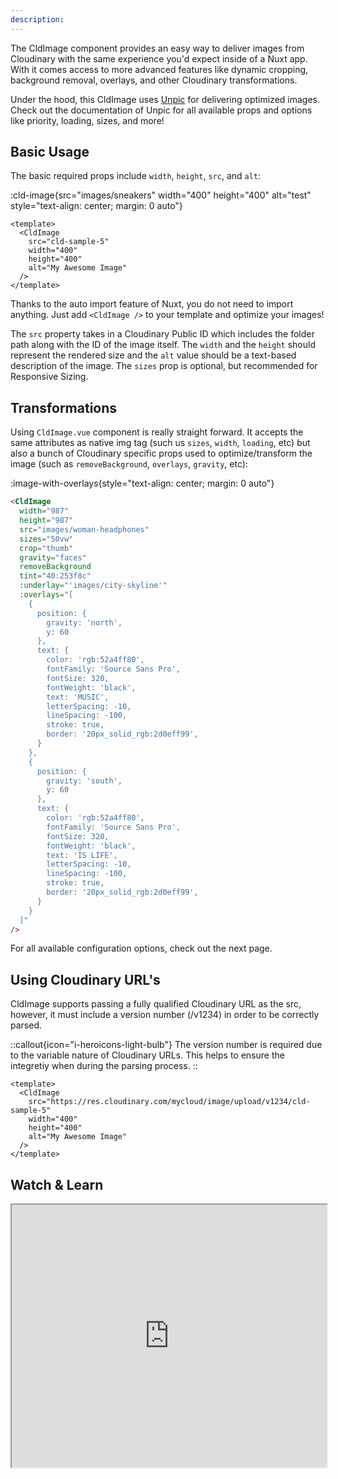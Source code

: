 ```yaml
---
description: 
---
```



The CldImage component provides an easy way to deliver images from Cloudinary with the same experience you'd expect inside of a Nuxt app. With it comes access to more advanced features like dynamic cropping, background removal, overlays, and other Cloudinary transformations.

Under the hood, this CldImage uses [Unpic](https://unpic.pics/) for delivering optimized images. Check out the documentation of Unpic for all available props and options like priority, loading, sizes, and more!

## Basic Usage

The basic required props include `width`, `height`, `src`, and `alt`:

:cld-image{src="images/sneakers" width="400" height="400" alt="test" style="text-align: center; margin: 0 auto"}

```vue
<template>
  <CldImage
    src="cld-sample-5"
    width="400"
    height="400"
    alt="My Awesome Image"
  />
</template>
```

Thanks to the auto import feature of Nuxt, you do not need to import anything. Just add `<CldImage />` to your template and optimize your images!

The `src` property takes in a Cloudinary Public ID which includes the folder path along with the ID of the image itself. The `width` and the `height` should represent the rendered size and the `alt` value should be a text-based description of the image. The `sizes` prop is optional, but recommended for Responsive Sizing.

## Transformations

Using `CldImage.vue` component is really straight forward. It accepts the same attributes as native img tag (such us `sizes`, `width`, `loading`, etc) but also a bunch of Cloudinary specific props used to optimize/transform the image (such as `removeBackground`, `overlays`, `gravity`, etc):

:image-with-overlays{style="text-align: center; margin: 0 auto"}

```html
<CldImage
  width="987"
  height="987"
  src="images/woman-headphones"
  sizes="50vw"
  crop="thumb"
  gravity="faces"
  removeBackground
  tint="40:253f8c"
  :underlay="'images/city-skyline'"
  :overlays="[
    {
      position: {
        gravity: 'north',
        y: 60
      },
      text: {
        color: 'rgb:52a4ff80',
        fontFamily: 'Source Sans Pro',
        fontSize: 320,
        fontWeight: 'black',
        text: 'MUSIC',
        letterSpacing: -10,
        lineSpacing: -100,
        stroke: true,
        border: '20px_solid_rgb:2d0eff99',
      }
    },
    {
      position: {
        gravity: 'south',
        y: 60
      },
      text: {
        color: 'rgb:52a4ff80',
        fontFamily: 'Source Sans Pro',
        fontSize: 320,
        fontWeight: 'black',
        text: 'IS LIFE',
        letterSpacing: -10,
        lineSpacing: -100,
        stroke: true,
        border: '20px_solid_rgb:2d0eff99',
      }
    }
  ]"
/>
```

For all available configuration options, check out the next page.

## Using Cloudinary URL's

CldImage supports passing a fully qualified Cloudinary URL as the src, however, it must include a version number (/v1234) in order to be correctly parsed.

::callout{icon="i-heroicons-light-bulb"}
The version number is required due to the variable nature of Cloudinary URLs. This helps to ensure the integretiy when during the parsing process.
::

```vue
<template>
  <CldImage
    src="https://res.cloudinary.com/mycloud/image/upload/v1234/cld-sample-5"
    width="400"
    height="400"
    alt="My Awesome Image"
  />
</template>
```

## Watch & Learn

<iframe width="100%" height="420"
src="https://www.youtube.com/embed/SEzrdtp-Rcw">
</iframe>
